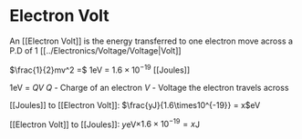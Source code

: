 # Electron Volt
An [[Electron Volt]] is the energy transferred to one electron move across a P.D of 1 [[../Electronics/Voltage/Voltage|Volt]]

$\frac{1}{2}mv^2 =$ 1eV = $1.6\times10^{-19}$ [[Joules]]

1eV = $QV$
$Q$ - Charge of an electron
$V$ - Voltage the electron travels across

[[Joules]] to [[Electron Volt]]:
$\frac{yJ}{1.6\times10^{-19}} = x$eV

[[Electron Volt]] to [[Joules]]:
$y$eV$\times1.6\times10^{-19} =x$J
